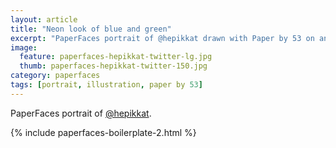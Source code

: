 ```yaml
---
layout: article
title: "Neon look of blue and green"
excerpt: "PaperFaces portrait of @hepikkat drawn with Paper by 53 on an iPad."
image: 
  feature: paperfaces-hepikkat-twitter-lg.jpg
  thumb: paperfaces-hepikkat-twitter-150.jpg
category: paperfaces
tags: [portrait, illustration, paper by 53]
---
```


PaperFaces portrait of [@hepikkat](http://twitter.com/hepikkat).

{% include paperfaces-boilerplate-2.html %}